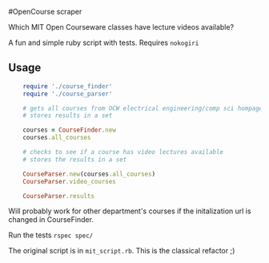 #OpenCourse scraper

Which MIT Open Courseware classes have lecture videos available?

A fun and simple ruby script with tests. Requires `nokogiri`

## Usage
```ruby
    require './course_finder'
    require './course_parser'

    # gets all courses from OCW electrical engineering/comp sci hompage
    # stores results in a set

    courses = CourseFinder.new
    courses.all_courses

    # checks to see if a course has video lectures available
    # stores the results in a set

    CourseParser.new(courses.all_courses)
    CourseParser.video_courses

    CourseParser.results
```

Will probably work for other department's courses if the initalization url is changed
in CourseFinder.

Run the tests `rspec spec/`

The original script is in `mit_script.rb`. This is the classical refactor ;)
